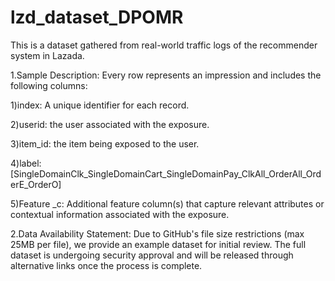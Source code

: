# lzd_dataset_DPOMR

This is a dataset gathered from real-world traffic logs of the recommender system in Lazada.

1.Sample Description: Every row represents an impression and includes the following columns: 

1)index: A unique identifier for each record. 

2)userid: the user associated with the exposure. 

3)item_id: the item being exposed to the user. 

4)label: [SingleDomainClk_SingleDomainCart_SingleDomainPay_ClkAll_OrderAll_OrderE_OrderO] 

5)Feature _c: Additional feature column(s) that capture relevant attributes or contextual information associated with the exposure.

2.Data Availability Statement: Due to GitHub's file size restrictions (max 25MB per file), we provide an example dataset for initial review. The full dataset is undergoing security approval and will be released through alternative links once the process is complete.

